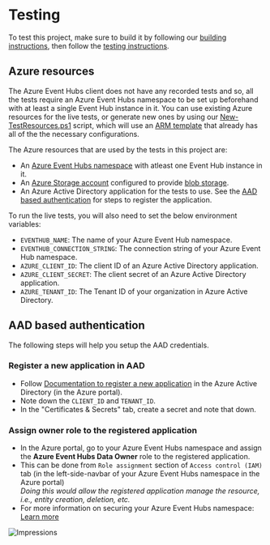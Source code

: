 # Testing

To test this project, make sure to build it by following our [building instructions](https://github.com/Azure/azure-sdk-for-js/blob/main/CONTRIBUTING.md#building), then follow the [testing instructions](https://github.com/Azure/azure-sdk-for-js/blob/main/CONTRIBUTING.md#testing).

## Azure resources 

The Azure Event Hubs client does not have any recorded tests and so, all the tests require an Azure Event Hubs namespace to be set up beforehand with at least a single Event Hub instance in it. You can use existing Azure resources for the live tests, or generate new ones by using our [New-TestResources.ps1](https://github.com/Azure/azure-sdk-for-js/blob/main/eng/common/TestResources/New-TestResources.ps1) script, which will use an [ARM template](https://github.com/Azure/azure-sdk-for-js/blob/main/sdk/eventhub/test-resources.json) that already has all of the the necessary configurations.

The Azure resources that are used by the tests in this project are:

- An [Azure Event Hubs namespace](https://docs.microsoft.com/azure/event-hubs/event-hubs-features#namespace) with atleast one Event Hub instance in it.
- An [Azure Storage account](https://docs.microsoft.com/azure/storage/common/storage-account-overview) configured to provide [blob storage](https://docs.microsoft.com/azure/storage/blobs/storage-blobs-introduction#blob-storage-resources).
- An Azure Active Directory application for the tests to use. See the [AAD based authentication](#aad-based-authentication) for steps to register the application.

To run the live tests, you will also need to set the below environment variables:

- `EVENTHUB_NAME`: The name of your Azure Event Hub namespace.
- `EVENTHUB_CONNECTION_STRING`: The connection string of your Azure Event Hub namespace.
- `AZURE_CLIENT_ID`: The client ID of an Azure Active Directory application.
- `AZURE_CLIENT_SECRET`: The client secret of an Azure Active Directory application.
- `AZURE_TENANT_ID`: The Tenant ID of your organization in Azure Active Directory.

## AAD based authentication

The following steps will help you setup the AAD credentials.

### Register a new application in AAD

- Follow [Documentation to register a new application](https://docs.microsoft.com/azure/active-directory/develop/quickstart-register-app) in the Azure Active Directory (in the Azure portal).
- Note down the `CLIENT_ID` and `TENANT_ID`.
- In the "Certificates & Secrets" tab, create a secret and note that down.

### Assign owner role to the registered application

- In the Azure portal, go to your Azure Event Hubs namespace and assign the **Azure Event Hubs Data Owner** role to the registered application.
- This can be done from `Role assignment` section of `Access control (IAM)` tab (in the left-side-navbar of your Azure Event Hubs namespace in the Azure portal)  
  _Doing this would allow the registered application manage the resource, i.e., entity creation, deletion, etc._
- For more information on securing your Azure Event Hubs namespace: [Learn more](https://docs.microsoft.com/azure/event-hubs/authorize-access-event-hubs)

![Impressions](https://azure-sdk-impressions.azurewebsites.net/api/impressions/azure-sdk-for-js%2Fsdk%2Feventhub%2Fevent-hubs%2Ftest%2FREADME.png)